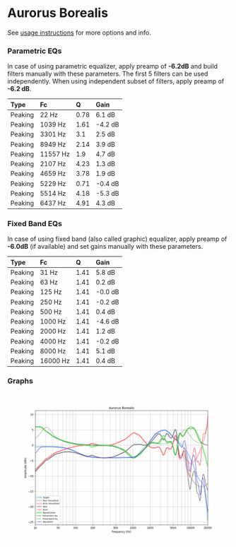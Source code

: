 # Aurorus Borealis
See [usage instructions](https://github.com/jaakkopasanen/AutoEq#usage) for more options and info.

### Parametric EQs
In case of using parametric equalizer, apply preamp of **-6.2dB** and build filters manually
with these parameters. The first 5 filters can be used independently.
When using independent subset of filters, apply preamp of **-6.2 dB**.

| Type    | Fc       |    Q | Gain    |
|:--------|:---------|:-----|:--------|
| Peaking | 22 Hz    | 0.78 | 6.1 dB  |
| Peaking | 1039 Hz  | 1.61 | -4.2 dB |
| Peaking | 3301 Hz  | 3.1  | 2.5 dB  |
| Peaking | 8949 Hz  | 2.14 | 3.9 dB  |
| Peaking | 11557 Hz | 1.9  | 4.7 dB  |
| Peaking | 2107 Hz  | 4.23 | 1.3 dB  |
| Peaking | 4659 Hz  | 3.78 | 1.9 dB  |
| Peaking | 5229 Hz  | 0.71 | -0.4 dB |
| Peaking | 5514 Hz  | 4.18 | -5.3 dB |
| Peaking | 6437 Hz  | 4.91 | 4.3 dB  |

### Fixed Band EQs
In case of using fixed band (also called graphic) equalizer, apply preamp of **-6.0dB**
(if available) and set gains manually with these parameters.

| Type    | Fc       |    Q | Gain    |
|:--------|:---------|:-----|:--------|
| Peaking | 31 Hz    | 1.41 | 5.8 dB  |
| Peaking | 63 Hz    | 1.41 | 0.2 dB  |
| Peaking | 125 Hz   | 1.41 | -0.0 dB |
| Peaking | 250 Hz   | 1.41 | -0.2 dB |
| Peaking | 500 Hz   | 1.41 | 0.4 dB  |
| Peaking | 1000 Hz  | 1.41 | -4.6 dB |
| Peaking | 2000 Hz  | 1.41 | 1.2 dB  |
| Peaking | 4000 Hz  | 1.41 | -0.2 dB |
| Peaking | 8000 Hz  | 1.41 | 5.1 dB  |
| Peaking | 16000 Hz | 1.41 | 0.4 dB  |

### Graphs
![](./Aurorus%20Borealis.png)